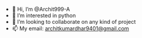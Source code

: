 - 👋 Hi, I’m @Archit999-A
- 👀 I’m interested in python
- 💞️ I’m looking to collaborate on any kind of project
- 📫 My email: architkumardhar9401@gmail.com

<!---
Archit999-A/Archit999-A is a ✨ special ✨ repository because its `README.md` (this file) appears on your GitHub profile.
You can click the Preview link to take a look at your changes.
--->
